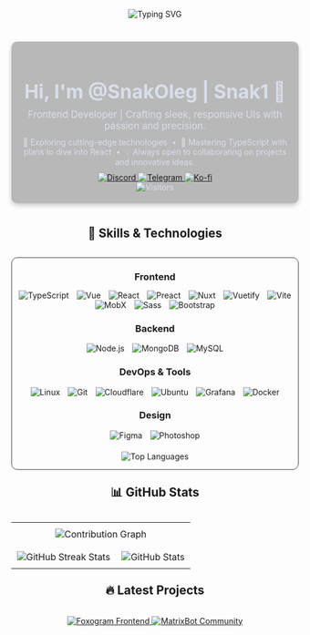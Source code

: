 <!-- Animated Welcome Banner -->
<p align="center">
  <img src="https://readme-typing-svg.demolab.com?font=Jersey+20&size=50&duration=3000&pause=5000&color=F74936&center=true&vCenter=true&random=true&width=435&separator=%3C&lines=Welcome+to+my+profile%3CNice+to+meet+you" alt="Typing SVG" />
</p>

<div style="max-width: 900px; margin: 40px auto; background: rgba(24, 24, 24, 0.30); color: #D8DEE9; border-radius: 10px; padding: 20px; box-shadow: 0 4px 8px rgba(0,0,0,0.2); display: flex; flex-direction: column; align-items: center; text-align: center;">
  <div style="width: 100%;">
    <h1 style="font-size:2.4em; margin-bottom: 10px;">Hi, I'm <strong>@SnakOleg | Snak1</strong> 👋</h1>
    <p style="font-size:1.2em; margin: 10px 0;">
      Frontend Developer | Crafting sleek, responsive UIs with passion and precision.
    </p>
    <p style="font-size:1em; margin: 10px 0;">
      👀 Exploring cutting-edge technologies &nbsp;&bull;&nbsp; 🌱 Mastering TypeScript with plans to dive into React &nbsp;&bull;&nbsp; 💡 Always open to collaborating on projects and innovative ideas.
    </p>
    <!-- Socials Buttons  -->
    <a href="https://discord.com/users/468033389786824734" target="_blank">
      <img src="https://img.shields.io/badge/Discord-Snak1-7289DA?style=for-the-badge&logo=discord&logoColor=white" alt="Discord">
    </a>
    <a href="https://t.me/The_Nikeri" target="_blank">
      <img src="https://img.shields.io/badge/Telegram-@The__Nikeri-26A5E4?style=for-the-badge&logo=telegram&logoColor=white" alt="Telegram">
    </a>
    <a href="https://ko-fi.com/snakoleg" target="_blank">
      <img src="https://img.shields.io/badge/Buy me a coffee-FF5CA1?style=for-the-badge&logo=ko-fi&logoColor=white" alt="Ko-fi">
    </a>
  </div>
  <div align="center">
    <img src="https://count.getloli.com/get/@SnakOleg?theme=rule34" alt="Visitors">
  </div>
</div>


<!-- Skills Section -->
<h2 align="center">🚀 Skills & Technologies</h2>
<div align="center" style="margin-top: 30px; border: 1px solid #444; border-radius: 10px; max-width: 800px; margin-left: auto; margin-right: auto;">
  <!-- Frontend Skills -->
  <h3 style="margin-bottom: 10px;">Frontend</h3>
  <p>
    <img src="https://go-skill-icons.vercel.app/api/icons?i=ts&theme=dark" alt="TypeScript" style="margin: 0 5px;">
    <img src="https://go-skill-icons.vercel.app/api/icons?i=vue&theme=dark" alt="Vue" style="margin: 0 5px;">
    <img src="https://go-skill-icons.vercel.app/api/icons?i=react&theme=dark" alt="React" style="margin: 0 5px;">
    <img src="https://go-skill-icons.vercel.app/api/icons?i=preact&theme=dark" alt="Preact" style="margin: 0 5px;">
    <img src="https://go-skill-icons.vercel.app/api/icons?i=nuxt&theme=dark" alt="Nuxt" style="margin: 0 5px;">
    <img src="https://go-skill-icons.vercel.app/api/icons?i=vuetify&theme=dark" alt="Vuetify" style="margin: 0 5px;">
    <img src="https://go-skill-icons.vercel.app/api/icons?i=vite&theme=dark" alt="Vite" style="margin: 0 5px;">
     <img src="https://go-skill-icons.vercel.app/api/icons?i=mobx&theme=dark" alt="MobX" style="margin: 0 5px;">
    <img src="https://go-skill-icons.vercel.app/api/icons?i=sass&theme=dark" alt="Sass" style="margin: 0 5px;">
    <img src="https://go-skill-icons.vercel.app/api/icons?i=bootstrap&theme=dark" alt="Bootstrap" style="margin: 0 5px;">
  </p>
  <!-- Backend Skills -->
  <h3>Backend</h3>
  <p>
    <img src="https://go-skill-icons.vercel.app/api/icons?i=nodejs&theme=dark" alt="Node.js" style="margin: 0 5px;">
    <img src="https://go-skill-icons.vercel.app/api/icons?i=mongodb&theme=dark" alt="MongoDB" style="margin: 0 5px;">
    <img src="https://go-skill-icons.vercel.app/api/icons?i=mysql&theme=dark" alt="MySQL" style="margin: 0 5px;">
  </p>
  <!-- DevOps & Tools -->
  <h3>DevOps & Tools</h3>
  <p>
    <img src="https://go-skill-icons.vercel.app/api/icons?i=linux&theme=dark" alt="Linux" style="margin: 0 5px;">
    <img src="https://go-skill-icons.vercel.app/api/icons?i=git&theme=dark" alt="Git" style="margin: 0 5px;">
    <img src="https://go-skill-icons.vercel.app/api/icons?i=cloudflare&theme=dark" alt="Cloudflare" style="margin: 0 5px;">
    <img src="https://go-skill-icons.vercel.app/api/icons?i=ubuntu&theme=dark" alt="Ubuntu" style="margin: 0 5px;">
    <img src="https://go-skill-icons.vercel.app/api/icons?i=grafana&theme=dark" alt="Grafana" style="margin: 0 5px;">
    <img src="https://go-skill-icons.vercel.app/api/icons?i=docker&theme=dark" alt="Docker" style="margin: 0 5px;">
  </p>
  <!-- Design -->
  <h3>Design</h3>
  <p>
    <img src="https://go-skill-icons.vercel.app/api/icons?i=figma&theme=dark" alt="Figma" style="margin: 0 5px;">
    <img src="https://go-skill-icons.vercel.app/api/icons?i=photoshop&theme=dark" alt="Photoshop" style="margin: 0 5px;">
  </p>
  
  <!-- Top Languages Stats -->
  <p style="margin-top: 20px;">
    <img src="https://github-readme-stats-ten-navy-50.vercel.app/api/wakatime/?username=SnakOleg&layout=compact&card_width=700&theme=whatsapp_dark2&border_color=595959&orgs=foxocorp&langs_count=10&hide=python" alt="Top Languages">
  </p>
</div>

<!-- GitHub Stats Section -->
<h2 align="center" style="margin-top: 25px; padding-bottom: 15px">📊 GitHub Stats</h2>
<table align="center" style="border-collapse: collapse;">
  <tr>
    <td colspan="2" align="center" style="padding: 10px;">
      <img src="https://github-readme-activity-graph.vercel.app/graph?username=SnakOleg&theme=github-compact&height=450&area=true&border_color=595959" alt="Contribution Graph">
    </td>
  </tr>
  <tr>
    <td align="center" style="padding: 10px;">
      <img src="https://streak-stats.demolab.com?user=SnakOleg&theme=whatsapp-dark2" alt="GitHub Streak Stats">
    </td>
    <td align="center" style="padding: 10px;">
      <img src="https://github-readme-stats-ten-navy-50.vercel.app/api?username=snakoleg&show_icons=true&theme=whatsapp_dark2&count_private=true&include_all_commits=true" alt="GitHub Stats">
    </td>
  </tr>
</table>

<!-- Latest Projects Section -->
<h2 align="center" style="margin-top: 25px; padding-bottom: 15px">🔥 Latest Projects</h2>
<div align="center">
  <a href="https://github.com/foxocorp/foxogram-frontend">
    <img src="https://github-readme-stats.vercel.app/api/pin/?username=foxocorp&repo=foxogram-frontend&theme=whatsapp_dark2" alt="Foxogram Frontend">
  </a>
  <a href="https://github.com/foxocorp/foxomoji">
    <img src="https://github-readme-stats.vercel.app/api/pin/?username=foxocorp&repo=Foxomoji&theme=whatsapp_dark2" alt="MatrixBot Community">
  </a>
</div>
